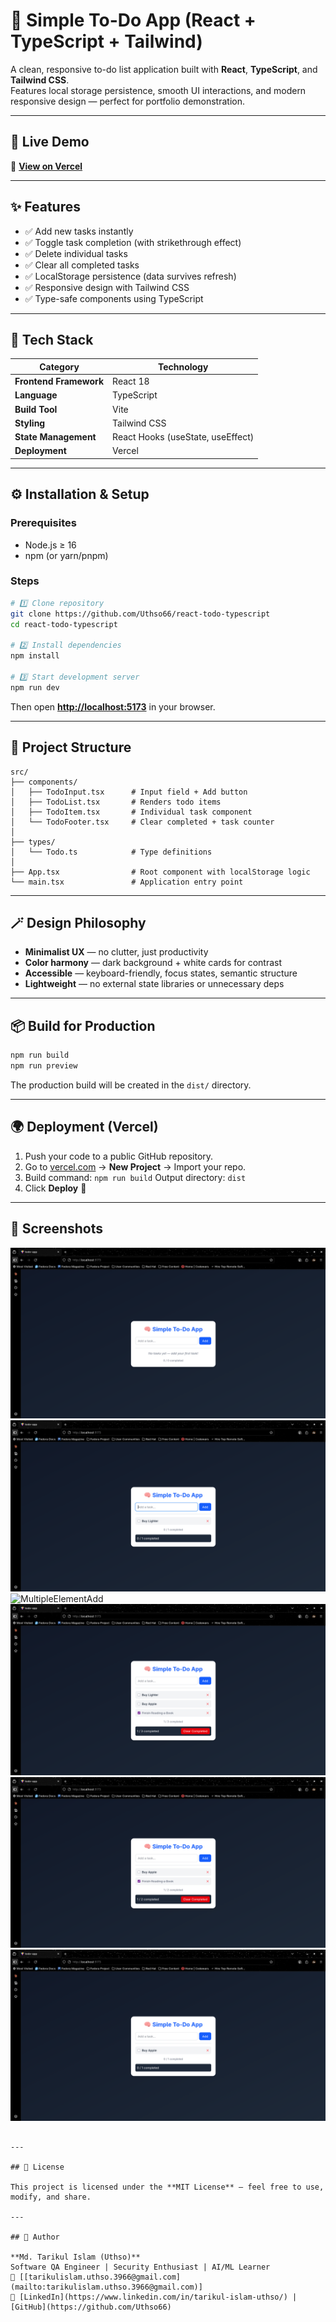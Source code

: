 # 📝 Simple To-Do App (React + TypeScript + Tailwind)

A clean, responsive to-do list application built with **React**, **TypeScript**, and **Tailwind CSS**.  
Features local storage persistence, smooth UI interactions, and modern responsive design — perfect for portfolio demonstration.

---

## 🚀 Live Demo
🔗 **[View on Vercel](https://react-todo-typescript-plum.vercel.app/)**  

---

## ✨ Features

- ✅ Add new tasks instantly  
- ✅ Toggle task completion (with strikethrough effect)  
- ✅ Delete individual tasks  
- ✅ Clear all completed tasks  
- ✅ LocalStorage persistence (data survives refresh)  
- ✅ Responsive design with Tailwind CSS  
- ✅ Type-safe components using TypeScript  

---

## 🧠 Tech Stack

| Category | Technology |
|-----------|-------------|
| **Frontend Framework** | React 18 |
| **Language** | TypeScript |
| **Build Tool** | Vite |
| **Styling** | Tailwind CSS |
| **State Management** | React Hooks (useState, useEffect) |
| **Deployment** | Vercel |

---

## ⚙️ Installation & Setup

### Prerequisites
- Node.js ≥ 16  
- npm (or yarn/pnpm)

### Steps
```bash
# 1️⃣ Clone repository
git clone https://github.com/Uthso66/react-todo-typescript
cd react-todo-typescript

# 2️⃣ Install dependencies
npm install

# 3️⃣ Start development server
npm run dev
````

Then open **[http://localhost:5173](http://localhost:5173)** in your browser.

---

## 📂 Project Structure

```
src/
├── components/
│   ├── TodoInput.tsx      # Input field + Add button
│   ├── TodoList.tsx       # Renders todo items
│   ├── TodoItem.tsx       # Individual task component
│   └── TodoFooter.tsx     # Clear completed + task counter
│
├── types/
│   └── Todo.ts            # Type definitions
│
├── App.tsx                # Root component with localStorage logic
└── main.tsx               # Application entry point
```

---

## 🪄 Design Philosophy

* **Minimalist UX** — no clutter, just productivity
* **Color harmony** — dark background + white cards for contrast
* **Accessible** — keyboard-friendly, focus states, semantic structure
* **Lightweight** — no external state libraries or unnecessary deps

---

## 📦 Build for Production

```bash
npm run build
npm run preview
```

The production build will be created in the `dist/` directory.

---

## 🌍 Deployment (Vercel)

1. Push your code to a public GitHub repository.
2. Go to [vercel.com](https://vercel.com) → **New Project** → Import your repo.
3. Build command: `npm run build`
   Output directory: `dist`
4. Click **Deploy** 🚀

---

## 📸 Screenshots

![HomePage](public/main.png)
![SingleElementAdd](public/add_signle_element.png)
![MultipleElementAdd](public/add_multiple_element)
![CompletedElement](public/completed_todo.png)
![DeletedElement](public/delete_item.png)
![ClearCompletedElement](public/clear_completed.png)
```

---

## 🧾 License

This project is licensed under the **MIT License** — feel free to use, modify, and share.

---

## 👤 Author

**Md. Tarikul Islam (Uthso)**
Software QA Engineer | Security Enthusiast | AI/ML Learner
📧 [[tarikulislam.uthso.3966@gmail.com](mailto:tarikulislam.uthso.3966@gmail.com)]
🔗 [LinkedIn](https://www.linkedin.com/in/tarikul-islam-uthso/) | [GitHub](https://github.com/Uthso66)

